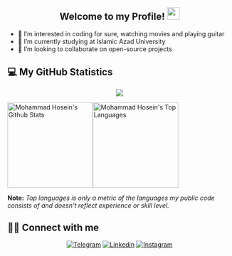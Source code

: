 <h2 align="center">
    Welcome to my Profile! 
    <img src="https://media.giphy.com/media/hvRJCLFzcasrR4ia7z/giphy.gif" width="28">
</h2>

- 👀 I’m interested in coding for sure, watching movies and playing guitar
- 🌱 I’m currently studying at Islamic Azad University
- 💞️ I’m looking to collaborate on open-source projects

## 💻 My GitHub Statistics

<div align="center">
  <img src="https://github-readme-streak-stats.herokuapp.com?user=mohammad-hosein-shahpouri&theme=highcontrast&border_radius=0&hide_border=true&cache_seconds=60"/>
</div>

<a href="https://github.com/anuraghazra/github-readme-stats"><img alt="Mohammad Hosein's Github Stats" src="https://github-readme-stats.vercel.app/api?username=mohammad-hosein-shahpouri&show_icons=true&count_private=true&theme=vision-friendly-dark&hide_border=true&border_radius=0&cache_seconds=60" height="192px"/></a><a href="https://github.com/anuraghazra/github-readme-stats"><img alt="Mohammad Hosein's Top Languages" src="https://github-readme-stats.vercel.app/api/top-langs/?username=mohammad-hosein-shahpouri&langs_count=8&layout=compact&theme=vision-friendly-dark&hide_border=true&border_radius=0&cache_seconds=60" height="192px"/></a>

<b>Note:</b> <em>Top languages is only a metric of the languages my public code consists of and doesn't reflect experience or skill level.</em>


## 🙋‍♂️ Connect with me

<p align="center">
    <a target="_blank" href="https://t.me/mohammad_hosein_shahpouri"><img alt="Telegram" title="Telegram" src="https://img.shields.io/badge/Telegram-2CA5E0?style=for-the-badge&logo=telegram&logoColor=white&color=white"/></a>
    <a target="_blank" href="https://www.linkedin.com/in/mohammad-hosein-shahpouri/"><img alt="Linkedin" title="LinkedIn" src="https://img.shields.io/badge/-Linkedin-0A66C2?style=for-the-badge&logo=linkedin&logoColor=white"/></a>
    <a target="_blank" href="https://www.instagram.com/mohammad_hosein_shahpouri/"><img alt="Instagram" title="Instagram" src="https://img.shields.io/badge/-Instagram-E4405F?style=for-the-badge&logo=instagram&logoColor=white"/></a>
    
</p>
